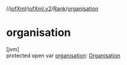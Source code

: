 //[iofXml](../../../index.md)/[iofXml.v2](../index.md)/[Rank](index.md)/[organisation](organisation.md)

# organisation

[jvm]\
protected open var [organisation](organisation.md): [Organisation](../-organisation/index.md)
